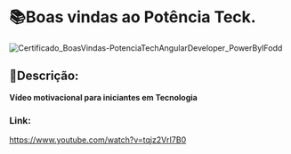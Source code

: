# 📚Boas vindas ao Potência Teck.
![Certificado_BoasVindas-PotenciaTechAngularDeveloper_PowerByIFodd](https://user-images.githubusercontent.com/116371262/231215894-9d771750-2fbc-4310-af78-60c0bc50e7ee.png)

## 👀Descrição:
<b>
Vídeo motivacional para iniciantes em Tecnologia
</b>

### Link:
https://www.youtube.com/watch?v=tqjz2VrI7B0
